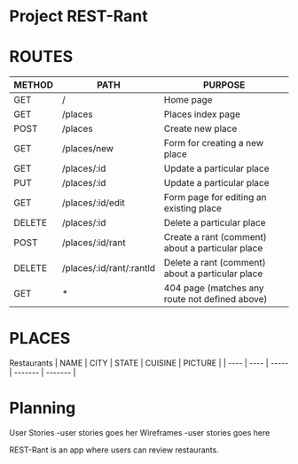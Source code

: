 # Project REST-Rant

# ROUTES
| METHOD | PATH | PURPOSE|
| ------ | ---- | ------ |
| GET | / | Home page|
| GET | /places | Places index page | 
| POST| /places | Create new place |
| GET |/places/new | Form for creating a new place |
| GET |/places/:id | Update a particular place |
| PUT |/places/:id | Update a particular place |
| GET |/places/:id/edit | Form page for editing an existing place |
| DELETE | /places/:id | Delete a particular place |
| POST | /places/:id/rant | Create a rant (comment) about a particular place |
| DELETE | /places/:id/rant/:rantld | Delete a rant (comment) about a particular place |
| GET | * | 404 page (matches any route not defined above) |

# PLACES

Restaurants
| NAME | CITY | STATE | CUISINE | PICTURE |
| ---- | ---- | ----- | ------- | ------- |

# Planning

User Stories
-user stories goes her
Wireframes
-user stories goes here 

REST-Rant is an app where users can review restaurants.
